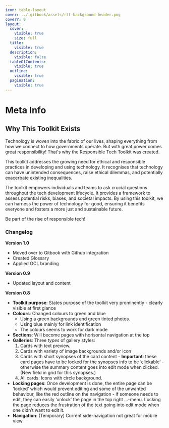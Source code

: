 ```yaml
---
icon: table-layout
cover: ../.gitbook/assets/rtt-background-header.png
coverY: 0
layout:
  cover:
    visible: true
    size: full
  title:
    visible: true
  description:
    visible: false
  tableOfContents:
    visible: true
  outline:
    visible: true
  pagination:
    visible: true
---
```


# Meta Info

## **Why This Toolkit Exists**

Technology is woven into the fabric of our lives, shaping everything from how we connect to how governments operate. But with great power comes great responsibility! That's why the Responsible Tech Toolkit was created.

This toolkit addresses the growing need for ethical and responsible practices in developing and using technology. It recognises that technology can have unintended consequences, raise ethical dilemmas, and potentially exacerbate existing inequalities.

The toolkit empowers individuals and teams to ask crucial questions throughout the tech development lifecycle. It provides a framework to assess potential risks, biases, and societal impacts. By using this toolkit, we can harness the power of technology for good, ensuring it benefits everyone and fosters a more just and sustainable future.

Be part of the rise of responsible tech!

### **Changelog**

**Version 1.0**

* Moved over to Gitbook with Github integration
* Created Glossary
* Applied OCL branding

**Version 0.9**

* Updated layout and content

**Version 0.8**

* **Toolkit purpose**: States purpose of the toolkit very prominently - clearly visible at first glance
* **Colours**: Changed colours to green and blue
  * Using a green backgrounds and green tinted photos.
  * Using blue mainly for link identification
  * The colours seems to work for dark mode
* **Sections**: Will become pages with horisontal navigation at the top
* **Galleries**: Three _types_ of gallery styles:
  1. Cards with text preview.
  2. Cards with variety of image backgrounds and/or icon
  3. Cards with short synopses of the card content - **Important**: these card pages have to be locked for the synopses info to be ‘clickable’ - otherwise the summary content goes into edit mode when clicked. (New field in grid for this synopses.)
  4. All cards: Icons with circle background.
* **Locking pages**: Once development is done, the entire page can be ‘locked’ which would prevent editing and some of the unwanted behaviour, like the red outline on the navigation - if someone needs to edit, they can easily ‘unlock’ the page in the top right …-menu. Locking the page reduces the frustration of the text going into edit mode when one didn’t want to edit it.
* **Navigation**: (Temporary) Current side-navigation not great for mobile view
